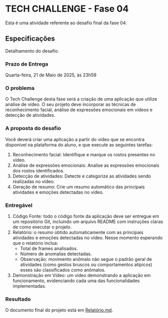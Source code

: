 # TECH CHALLENGE - Fase 04

Esta é uma atividade referente ao desafio final da fase 04.

## Especificações

Detalhamento do desafio.

### Prazo de Entrega

Quarta-feira, 21 de Maio de 2025, às 23h59

### O problema

O Tech Challenge desta fase será a criação de uma aplicação que utilize análise de vídeo. O seu projeto deve incorporar as técnicas de reconhecimento facial, análise de expressões emocionais em vídeos e detecção de atividades.

### A proposta do desafio

Você deverá criar uma aplicação a partir do vídeo que se encontra disponível na plataforma do aluno, e que execute as seguintes tarefas:
1. Reconhecimento facial: Identifique e marque os rostos presentes no vídeo.
2. Análise de expressões emocionais: Analise as expressões emocionais dos rostos identificados.
3. Detecção de atividades: Detecte e categorize as atividades sendo realizadas no vídeo.
4. Geração de resumo: Crie um resumo automático das principais atividades e emoções detectadas no vídeo.

### Entregável

1. Código Fonte: todo o código fonte da aplicação deve ser entregue em um repositório Git, incluindo um arquivo README com instruções claras de como executar o projeto.
2. Relatório: o resumo obtido automaticamente com as principais
atividades e emoções detectadas no vídeo. Nesse momento esperando que o relatório inclua:
    - Total de frames analisados.
    - Número de anomalias detectadas.
    - Observação: movimento anômalo não segue o padrão geral de atividades (como gestos bruscos ou comportamentos atípicos) esses são classificados como anômalos.
3. Demonstração em Vídeo: um vídeo demonstrando a aplicação em
funcionamento, evidenciando cada uma das funcionalidades
implementadas.

### Resultado

O documento final do projeto está em [Relatório.md](docs/relatorio.md).
